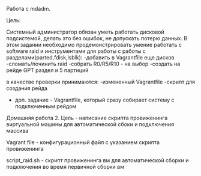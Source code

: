 Работа с mdadm.

Цель:

Системный администратор обязан уметь работать дисковой подсистемой,
делать это без ошибок, не допускать потерю данных. В этом задании 
необходимо продемонстрировать умение работать с software raid и
инструментами для работы с работы с разделами(parted,fdisk,lsblk):
-добавить в Vagrantfile еще дисков
-сломать/починить raid
-собрать R0/R5/R10 - на выбор
-создать на рейде GPT раздел и 5 партиций

в качестве проверки принимаются:
-измененный Vagrantfile
-скрипт для создания рейда

* доп. задание - Vagrantfile, который сразу собирает систему с подключенным рейдом


Домашняя работа 2. Цель - написание скрипта провиженинга
виртуальной машины для автоматической сбоки и подключения массива

Vagrant file - конфигурационный файл с указанием скрипта провиженинга

script_raid.sh - скрипт провиженинга вм для автоматической сборки и подключения
		 во время первичной сборки вм 